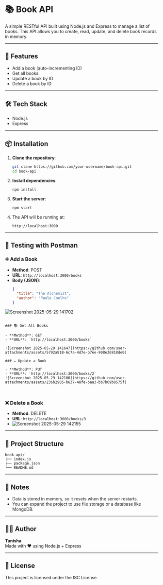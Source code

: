 
# 📚 Book API

A simple RESTful API built using Node.js and Express to manage a list of books. This API allows you to create, read, update, and delete book records in memory.

---

## 🚀 Features

- Add a book (auto-incrementing ID)
- Get all books
- Update a book by ID
- Delete a book by ID

---

## 🛠️ Tech Stack

- Node.js
- Express

---

## 📦 Installation

1. **Clone the repository**:
   ```bash
   git clone https://github.com/your-username/book-api.git
   cd book-api
   ```

2. **Install dependencies**:
   ```bash
   npm install
   ```

3. **Start the server**:
   ```bash
   npm start
   ```

4. The API will be running at:
   ```
   http://localhost:3000
   ```

---

## 🧪 Testing with Postman

### ➕ Add a Book

- **Method**: POST  
- **URL**: `http://localhost:3000/books`  
- **Body (JSON)**:
  ```json
  {
    "title": "The Alchemist",
    "author": "Paulo Coelho"
  }
![Screenshot 2025-05-29 141702](https://github.com/user-attachments/assets/7012cad9-0f15-4792-8847-6d9df5d0440a)

  ```

### 📚 Get All Books

- **Method**: GET  
- **URL**: `http://localhost:3000/books`

![Screenshot 2025-05-29 141647](https://github.com/user-attachments/assets/5792a818-6c7a-4d7e-b7ee-908e36918de0)

### ✏️ Update a Book

- **Method**: PUT  
- **URL**: `http://localhost:3000/books/2`  
![Screenshot 2025-05-29 142106](https://github.com/user-attachments/assets/236b2905-b637-48fe-baa3-bb7b69b0575f)



  ```

### ❌ Delete a Book

- **Method**: DELETE  
- **URL**: `http://localhost:3000/books/3`
- ![Screenshot 2025-05-29 142155](https://github.com/user-attachments/assets/6fc1d696-cd6c-4eeb-9c13-9f23b086d8c2)


---

## 📁 Project Structure

```
book-api/
├── index.js
├── package.json
└── README.md
```

---

## 📌 Notes

- Data is stored in memory, so it resets when the server restarts.
- You can expand the project to use file storage or a database like MongoDB.

---

## 👩‍💻 Author

**Tanisha**  
Made with ❤️ using Node.js + Express

---

## 📜 License

This project is licensed under the ISC License.

